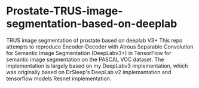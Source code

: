 # Prostate-TRUS-image-segmentation-based-on-deeplab
TRUS image segmentation of prostate based on deeplab V3+
This repo attempts to reproduce Encoder-Decoder with Atrous Separable Convolution for Semantic Image Segmentation (DeepLabv3+) in TensorFlow for semantic image segmentation on the PASCAL VOC dataset. The implementation is largely based on my DeepLabv3 implementation, which was originally based on DrSleep's DeepLab v2 implemantation and tensorflow models Resnet implementation.
